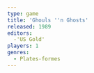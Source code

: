 ```yaml
---
type: game
title: 'Ghouls ''n Ghosts'
released: 1989
editors: 
  -'US Gold'
players: 1
genres:
  - Plates-formes
---
```

